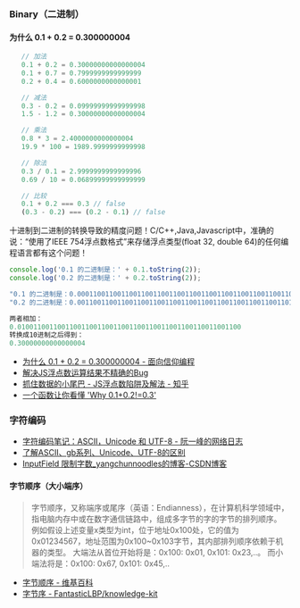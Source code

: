 ### Binary（二进制）

#### 为什么 0.1 + 0.2 = 0.300000004

```javascript
   // 加法
   0.1 + 0.2 = 0.30000000000000004
   0.1 + 0.7 = 0.7999999999999999
   0.2 + 0.4 = 0.6000000000000001

   // 减法
   0.3 - 0.2 = 0.09999999999999998
   1.5 - 1.2 = 0.30000000000000004

   // 乘法
   0.8 * 3 = 2.4000000000000004
   19.9 * 100 = 1989.9999999999998

   // 除法
   0.3 / 0.1 = 2.9999999999999996
   0.69 / 10 = 0.06899999999999999

   // 比较
   0.1 + 0.2 === 0.3 // false
   (0.3 - 0.2) === (0.2 - 0.1) // false
```

十进制到二进制的转换导致的精度问题！C/C++,Java,Javascript中，准确的说：“使用了IEEE 754浮点数格式”来存储浮点类型(float 32, double 64)的任何编程语言都有这个问题！

```javascript
console.log('0.1 的二进制是：' + 0.1.toString(2));
console.log('0.2 的二进制是：' + 0.2.toString(2));

"0.1 的二进制是：0.0001100110011001100110011001100110011001100110011001101" 
"0.2 的二进制是：0.001100110011001100110011001100110011001100110011001101"

两者相加：
0.01001100110011001100110011001100110011001100110011001100
转换成10进制之后得到：
0.30000000000000004
```

- [为什么 0.1 + 0.2 = 0.300000004 - 面向信仰编程](https://draveness.me/whys-the-design-floating-point-arithmetic/)
- [解决JS浮点数运算结果不精确的Bug](https://juejin.im/post/6844903903071322119)
- [抓住数据的小尾巴 - JS浮点数陷阱及解法 - 知乎](https://zhuanlan.zhihu.com/p/30703042) 
- [一个函数让你看懂 'Why 0.1+0.2!=0.3'](https://juejin.im/post/6844903789082705934#comment)


### 字符编码

- [字符编码笔记：ASCII，Unicode 和 UTF-8 - 阮一峰的网络日志](http://www.ruanyifeng.com/blog/2007/10/ascii_unicode_and_utf-8.html)
- [了解ASCII、gb系列、Unicode、UTF-8的区别](https://www.douban.com/note/334994123/)
- [InputField 限制字数_yangchunnoodles的博客-CSDN博客](https://blog.csdn.net/yangchunnoodles/article/details/52985441)


#### 字节顺序（大小端序）

> 字节顺序，又称端序或尾序（英语：Endianness），在计算机科学领域中，指电脑内存中或在数字通信链路中，组成多字节的字的字节的排列顺序。
> 例如假设上述变量x类型为int，位于地址0x100处，它的值为0x01234567，地址范围为0x100~0x103字节，其内部排列顺序依赖于机器的类型。
> 大端法从首位开始将是：0x100: 0x01, 0x101: 0x23,..。
> 而小端法将是：0x100: 0x67, 0x101: 0x45,..

- [字节顺序 - 维基百科](https://zh.wikipedia.org/wiki/%E5%AD%97%E8%8A%82%E5%BA%8F)
- [字节序 - FantasticLBP/knowledge-kit](https://github.com/FantasticLBP/knowledge-kit/blob/master/Chapter5%20-%20Network/5.3.md)